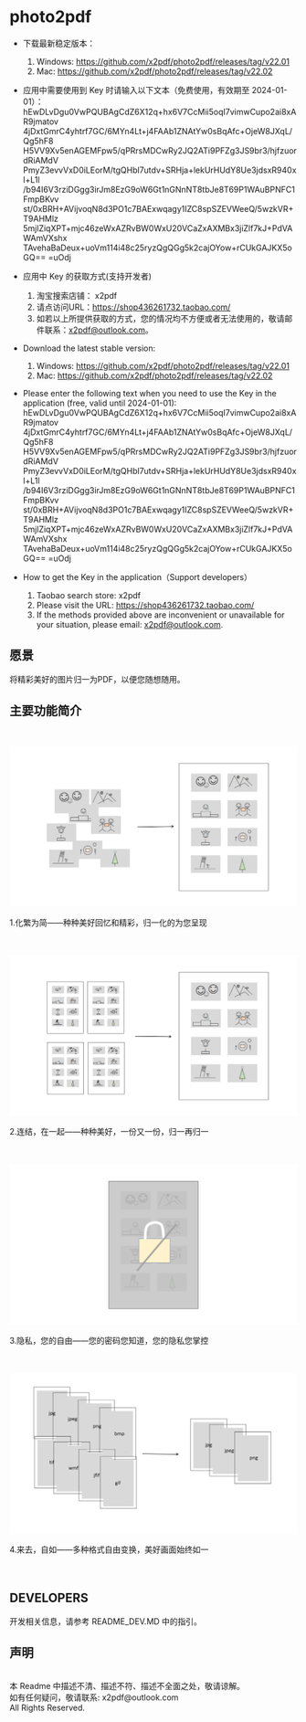 # photo2pdf

* 下载最新稳定版本：
    1. Windows: https://github.com/x2pdf/photo2pdf/releases/tag/v22.01
    2. Mac: https://github.com/x2pdf/photo2pdf/releases/tag/v22.02

* 应用中需要使用到 Key 时请输入以下文本（免费使用，有效期至 2024-01-01）：
    hEwDLvDgu0VwPQUBAgCdZ6X12q+hx6V7CcMii5oqI7vimwCupo2ai8xAR9jmatov
4jDxtGmrC4yhtrf7GC/6MYn4Lt+j4FAAb1ZNAtYw0sBqAfc+OjeW8JXqL/Qg5hF8
H5VV9Xv5enAGEMFpw5/qPRrsMDCwRy2JQ2ATi9PFZg3JS9br3/hjfzuordRiAMdV
PmyZ3evvVxD0iLEorM/tgQHbl7utdv+SRHja+lekUrHUdY8Ue3jdsxR940xl+L1l
/b94I6V3rziDGgg3irJm8EzG9oW6Gt1nGNnNT8tbJe8T69P1WAuBPNFC1FmpBKvv
st/0xBRH+AVijvoqN8d3PO1c7BAExwqagy1IZC8spSZEVWeeQ/5wzkVR+T9AHMlz
5mjlZiqXPT+mjc46zeWxAZRvBW0WxU20VCaZxAXMBx3jiZlf7kJ+PdVAWAmVXshx
TAvehaBaDeux+uoVm114i48c25ryzQgQGg5k2cajOYow+rCUkGAJKX5oGQ==
=uOdj

* 应用中 Key 的获取方式(支持开发者)
    1. 淘宝搜索店铺： x2pdf
    2. 请点访问URL：https://shop436261732.taobao.com/
    3. 如若以上所提供获取的方式，您的情况均不方便或者无法使用的，敬请邮件联系：x2pdf@outlook.com。


* Download the latest stable version:
    1. Windows: https://github.com/x2pdf/photo2pdf/releases/tag/v22.01
    2. Mac: https://github.com/x2pdf/photo2pdf/releases/tag/v22.02

* Please enter the following text when you need to use the Key in the application (free, valid until 2024-01-01):
    hEwDLvDgu0VwPQUBAgCdZ6X12q+hx6V7CcMii5oqI7vimwCupo2ai8xAR9jmatov
4jDxtGmrC4yhtrf7GC/6MYn4Lt+j4FAAb1ZNAtYw0sBqAfc+OjeW8JXqL/Qg5hF8
H5VV9Xv5enAGEMFpw5/qPRrsMDCwRy2JQ2ATi9PFZg3JS9br3/hjfzuordRiAMdV
PmyZ3evvVxD0iLEorM/tgQHbl7utdv+SRHja+lekUrHUdY8Ue3jdsxR940xl+L1l
/b94I6V3rziDGgg3irJm8EzG9oW6Gt1nGNnNT8tbJe8T69P1WAuBPNFC1FmpBKvv
st/0xBRH+AVijvoqN8d3PO1c7BAExwqagy1IZC8spSZEVWeeQ/5wzkVR+T9AHMlz
5mjlZiqXPT+mjc46zeWxAZRvBW0WxU20VCaZxAXMBx3jiZlf7kJ+PdVAWAmVXshx
TAvehaBaDeux+uoVm114i48c25ryzQgQGg5k2cajOYow+rCUkGAJKX5oGQ==
=uOdj


* How to get the Key in the application（Support developers）
    1. Taobao search store: x2pdf
    2. Please visit the URL: https://shop436261732.taobao.com/
    3. If the methods provided above are inconvenient or unavailable for your situation, please email:
       x2pdf@outlook.com.

## 愿景

将精彩美好的图片归一为PDF，以便您随想随用。

## 主要功能简介

<br/>

![avatar](asset/gene.png)

1.化繁为简——种种美好回忆和精彩，归一化的为您呈现
<br/><br/><br/>

![avatar](asset/merge.png)

2.连结，在一起——种种美好，一份又一份，归一再归一
<br/><br/><br/>

![avatar](asset/encrypt.png)

3.隐私，您的自由——您的密码您知道，您的隐私您掌控
<br/><br/><br/>

![avatar](asset/transform.png)

4.来去，自如——多种格式自由变换，美好画面始终如一
<br/><br/><br/>


## DEVELOPERS
开发相关信息，请参考 README_DEV.MD 中的指引。

## 声明

<br/>
本 Readme 中描述不清、描述不符、描述不全面之处，敬请谅解。<br/>
如有任何疑问，敬请联系: x2pdf@outlook.com<br/>
All Rights Reserved.
